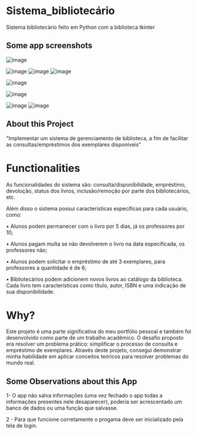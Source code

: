 # Sistema_bibliotecário
Sistema bibliotecário feito em Python com a biblioteca tkinter

## Some app screenshots

![image](https://github.com/Joserem/Sistema_bibliotec-rio/assets/139785021/7847e905-4326-406e-8dfb-a48a5a0d73e6)

![image](https://github.com/Joserem/Sistema_bibliotec-rio/assets/139785021/4c654d3f-c974-445a-a12c-4b61bf7c5168)
![image](https://github.com/Joserem/Sistema_bibliotec-rio/assets/139785021/2749a622-1191-4358-b166-8c3b7b13dc57)
![image](https://github.com/Joserem/Sistema_bibliotec-rio/assets/139785021/69a77a1d-fe1b-41ed-b111-5cb4d130ed6e)

![image](https://github.com/Joserem/Sistema_bibliotec-rio/assets/139785021/b13f6a68-2f32-4640-8baa-702a39e138e5)

![image](https://github.com/Joserem/Sistema_bibliotec-rio/assets/139785021/2d77fe3a-5c42-4f73-97e6-09a428268116)

![image](https://github.com/Joserem/Sistema_bibliotec-rio/assets/139785021/124b553d-edee-454d-a491-00f12b1bfbb9)
![image](https://github.com/Joserem/Sistema_bibliotec-rio/assets/139785021/1aad599d-cc0a-4acb-abe2-06bfd2f1c5fc)

## About this Project 

"Implementar um sistema de gerenciamento de biblioteca, a fim de facilitar as
consultas/empréstimos dos exemplares disponíveis"

# Functionalities 

As funcionalidades do sistema são: consulta/disponibilidade, empréstimo,
devolução, status dos livros, inclusão/remoção por parte dos bibliotecários, etc.

Além disso o sistema possui características específicas para cada usuário,
como:

• Alunos podem permanecer com o livro por 5 dias, já os professores por 10;

• Alunos pagam multa se não devolverem o livro na data especificada, os professores
não;

• Alunos podem solicitar o empréstimo de até 3 exemplares, para professores a
quantidade é de 6;

• Bibliotecários podem adicionem novos livros ao catálogo da biblioteca. Cada livro
tem características como título, autor, ISBN e uma indicação de sua disponibilidade.

# Why?

Este projeto é uma parte significativa do meu portfólio pessoal e também foi desenvolvido como parte de um trabalho acadêmico. 
O desafio proposto era resolver um problema prático: simplificar o processo de consulta e empréstimo de exemplares.
Através deste projeto, consegui demonstrar minha habilidade em aplicar conceitos teóricos para resolver problemas do mundo real.

## Some Observations about this App

1- O app não salva informações (uma vez fechado o app todas a informações presentes nele desaparecer), poderia ser acrescentado um banco de dados ou uma função que salvasse.

2 - Para que funcione corretamente o progama deve ser inicializado pela tela de login.




